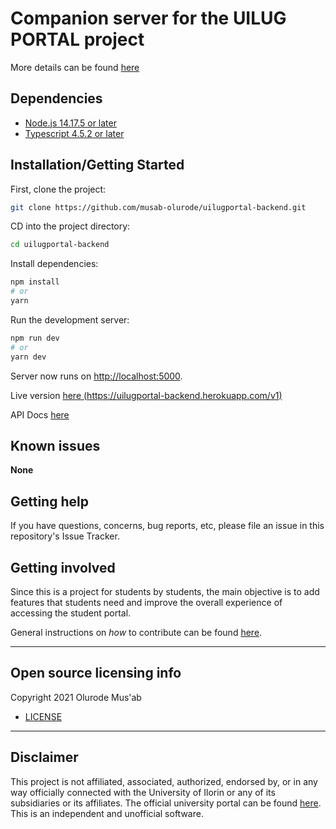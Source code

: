 # Companion server for the UILUG PORTAL project

More details can be found [here](https://github.com/musab-olurode/uilugportal-frontend)

## Dependencies

- [Node.js 14.17.5 or later](https://nodejs.org/en/)
- [Typescript 4.5.2 or later](https://www.typescriptlang.org/)

## Installation/Getting Started

First, clone the project:

```bash
git clone https://github.com/musab-olurode/uilugportal-backend.git
```

CD into the project directory:

```bash
cd uilugportal-backend
```

Install dependencies:

```bash
npm install
# or
yarn
```

Run the development server:

```bash
npm run dev
# or
yarn dev
```

Server now runs on [http://localhost:5000](http://localhost:5000).

Live version [here (https://uilugportal-backend.herokuapp.com/v1)](https://uilugportal-backend.herokuapp.com/v1)

API Docs [here](https://documenter.getpostman.com/view/11436363/UVyuSv5r)

<!-- ## Tests

**COMING SOON** -->

## Known issues

**None**

## Getting help

If you have questions, concerns, bug reports, etc, please file an issue in this repository's Issue Tracker.

## Getting involved

Since this is a project for students by students, the main objective is to add features that students need and improve the overall experience of accessing the student portal.

General instructions on _how_ to contribute can be found [here](CONTRIBUTING.md).

---

## Open source licensing info

Copyright 2021 Olurode Mus'ab

- [LICENSE](LICENSE)

---

<!-- ## Credits and references

1. Projects that inspired you
2. Related projects
3. Books, papers, talks, or other sources that have meaningful impact or influence on this project -->

## Disclaimer

This project is not affiliated, associated, authorized, endorsed by, or in any way officially connected with the University of Ilorin or any of its subsidiaries or its affiliates. The official university portal can be found [here](https://uilugportal.unilorin.edu.ng/index.php). This is an independent and unofficial software.
